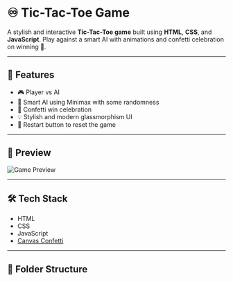 # ♾️ Tic-Tac-Toe Game

A stylish and interactive **Tic-Tac-Toe game** built using **HTML**, **CSS**, and **JavaScript**. Play against a smart AI with animations and confetti celebration on winning 🎉.

---

## 🚀 Features

- 🎮 Player vs AI
- 🧠 Smart AI using Minimax with some randomness
- 🎉 Confetti win celebration
- 💡 Stylish and modern glassmorphism UI
- 🔁 Restart button to reset the game

---

## 📸 Preview

![Game Preview](./screenshot.png)

---

## 🛠️ Tech Stack

- HTML
- CSS
- JavaScript
- [Canvas Confetti](https://www.npmjs.com/package/canvas-confetti)

---

## 📂 Folder Structure


